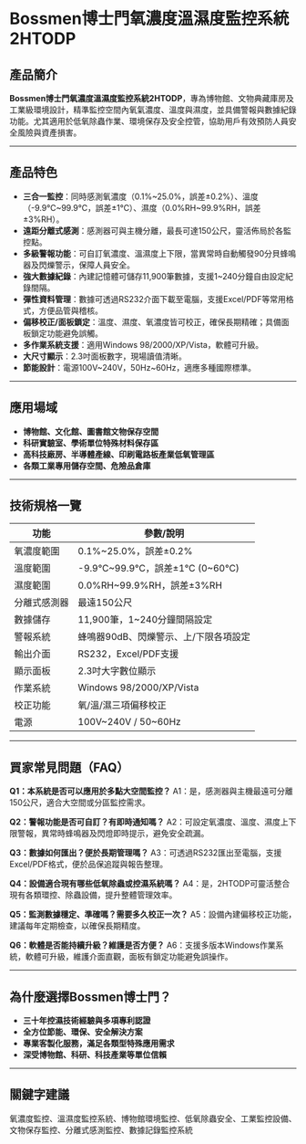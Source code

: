 # Bossmen博士門氧濃度溫濕度監控系統 2HTODP

## 產品簡介

**Bossmen博士門氧濃度溫濕度監控系統2HTODP**，專為博物館、文物典藏庫房及工業級環境設計，精準監控空間內氧氣濃度、溫度與濕度，並具備警報與數據紀錄功能。尤其適用於低氧除蟲作業、環境保存及安全控管，協助用戶有效預防人員安全風險與資產損害。

---

## 產品特色

- **三合一監控**：同時感測氧濃度（0.1%~25.0%，誤差±0.2%）、溫度（-9.9℃~99.9℃，誤差±1℃）、濕度（0.0%RH~99.9%RH，誤差±3%RH）。
- **遠距分離式感測**：感測器可與主機分離，最長可達150公尺，靈活佈局於各監控點。
- **多級警報功能**：可自訂氧濃度、溫濕度上下限，當異常時自動觸發90分貝蜂鳴器及閃爍警示，保障人員安全。
- **強大數據紀錄**：內建記憶體可儲存11,900筆數據，支援1~240分鐘自由設定紀錄間隔。
- **彈性資料管理**：數據可透過RS232介面下載至電腦，支援Excel/PDF等常用格式，方便品管與稽核。
- **偏移校正/面板鎖定**：溫度、濕度、氧濃度皆可校正，確保長期精確；具備面板鎖定功能避免誤觸。
- **多作業系統支援**：適用Windows 98/2000/XP/Vista，軟體可升級。
- **大尺寸顯示**：2.3吋面板數字，現場讀值清晰。
- **節能設計**：電源100V~240V，50Hz~60Hz，適應多種國際標準。

---

## 應用場域

- **博物館、文化館、圖書館文物保存空間**
- **科研實驗室、學術單位特殊材料保存區**
- **高科技廠房、半導體產線、印刷電路板產業低氧管理區**
- **各類工業專用儲存空間、危險品倉庫**

---

## 技術規格一覽

| 功能         | 參數/說明                      |
|--------------|-------------------------------|
| 氧濃度範圍   | 0.1%~25.0%，誤差±0.2%         |
| 溫度範圍     | -9.9℃~99.9℃，誤差±1℃ (0~60℃) |
| 濕度範圍     | 0.0%RH~99.9%RH，誤差±3%RH     |
| 分離式感測器 | 最遠150公尺                   |
| 數據儲存     | 11,900筆，1~240分鐘間隔設定   |
| 警報系統     | 蜂鳴器90dB、閃爍警示、上/下限各項設定|
| 輸出介面     | RS232，Excel/PDF支援          |
| 顯示面板     | 2.3吋大字數位顯示             |
| 作業系統     | Windows 98/2000/XP/Vista      |
| 校正功能     | 氧/溫/濕三項偏移校正          |
| 電源         | 100V~240V / 50~60Hz           |

---

## 買家常見問題（FAQ）

**Q1：本系統是否可以應用於多點大空間監控？**
A1：是，感測器與主機最遠可分離150公尺，適合大空間或分區監控需求。

**Q2：警報功能是否可自訂？有即時通知嗎？**
A2：可設定氧濃度、溫度、濕度上下限警報，異常時蜂鳴器及閃燈即時提示，避免安全疏漏。

**Q3：數據如何匯出？便於長期管理嗎？**
A3：可透過RS232匯出至電腦，支援Excel/PDF格式，便於品保追蹤與報告整理。

**Q4：設備適合現有哪些低氧除蟲或控濕系統嗎？**
A4：是，2HTODP可靈活整合現有各類環控、除蟲設備，提升整體管理效率。

**Q5：監測數據穩定、準確嗎？需要多久校正一次？**
A5：設備內建偏移校正功能，建議每年定期檢查，以確保長期精度。

**Q6：軟體是否能持續升級？維護是否方便？**
A6：支援多版本Windows作業系統，軟體可升級，維護介面直觀，面板有鎖定功能避免誤操作。

---

## 為什麼選擇Bossmen博士門？

- **三十年控濕技術經驗與多項專利認證**
- **全方位節能、環保、安全解決方案**
- **專業客製化服務，滿足各類型特殊應用需求**
- **深受博物館、科研、科技產業等單位信賴**

---

## 關鍵字建議

氧濃度監控、溫濕度監控系統、博物館環境監控、低氧除蟲安全、工業監控設備、文物保存監控、分離式感測監控、數據記錄監控系統